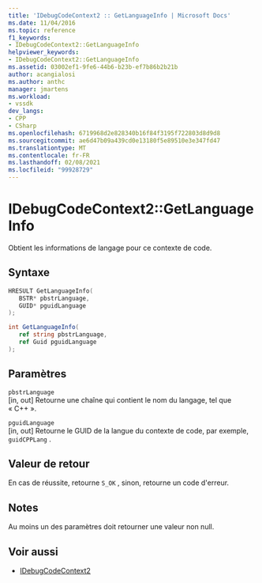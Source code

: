 ```yaml
---
title: 'IDebugCodeContext2 :: GetLanguageInfo | Microsoft Docs'
ms.date: 11/04/2016
ms.topic: reference
f1_keywords:
- IDebugCodeContext2::GetLanguageInfo
helpviewer_keywords:
- IDebugCodeContext2::GetLanguageInfo
ms.assetid: 03002ef1-9fe6-44b6-b23b-ef7b86b2b21b
author: acangialosi
ms.author: anthc
manager: jmartens
ms.workload:
- vssdk
dev_langs:
- CPP
- CSharp
ms.openlocfilehash: 6719968d2e828340b16f84f3195f722803d8d9d8
ms.sourcegitcommit: ae6d47b09a439cd0e13180f5e89510e3e347fd47
ms.translationtype: MT
ms.contentlocale: fr-FR
ms.lasthandoff: 02/08/2021
ms.locfileid: "99928729"
---
```

# <a name="idebugcodecontext2getlanguageinfo"></a>IDebugCodeContext2::GetLanguageInfo
Obtient les informations de langage pour ce contexte de code.

## <a name="syntax"></a>Syntaxe

```cpp
HRESULT GetLanguageInfo( 
   BSTR* pbstrLanguage,
   GUID* pguidLanguage
);
```

```csharp
int GetLanguageInfo( 
   ref string pbstrLanguage,
   ref Guid pguidLanguage
);
```

## <a name="parameters"></a>Paramètres
`pbstrLanguage`\
[in, out] Retourne une chaîne qui contient le nom du langage, tel que « C++ ».

`pguidLanguage`\
[in, out] Retourne le GUID de la langue du contexte de code, par exemple, `guidCPPLang` .

## <a name="return-value"></a>Valeur de retour
 En cas de réussite, retourne `S_OK` , sinon, retourne un code d'erreur.

## <a name="remarks"></a>Notes
 Au moins un des paramètres doit retourner une valeur non null.

## <a name="see-also"></a>Voir aussi
- [IDebugCodeContext2](../../../extensibility/debugger/reference/idebugcodecontext2.md)
